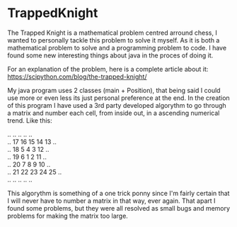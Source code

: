 # TrappedKnight

The Trapped Knight is a mathematical problem centred arround chess, I wanted to personally tackle this problem to solve it myself. As it is both a mathematical problem to solve and a programming problem to code. I have found some new interesting things about java in the proces of doing it.

For an explanation of the problem, here is a complete article about it: https://scipython.com/blog/the-trapped-knight/

My java program uses 2 classes (main + Position), that being said I could use more or even less its just personal preference at the end. In the creation of this program I have used a 3rd party developed algorythm to go through a matrix and number each cell, from inside out, in a ascending numerical trend. Like this:
   
</t> .. .. .. .. .. </br>
.. 17 16 15 14 13 .. </br>
.. 18  5  4  3 12 .. </br>
.. 19  6  1  2 11 .. </br>
.. 20  7  8  9 10 .. </br>
.. 21 22 23 24 25 .. </br>
   .. .. .. .. .. </br>
   
This algorythm is something of a one trick ponny since I'm fairly certain that I will never have to number a matrix in that way, ever again. That apart I found some problems, but they were all resolved as small bugs and memory problems for making the matrix too large.
